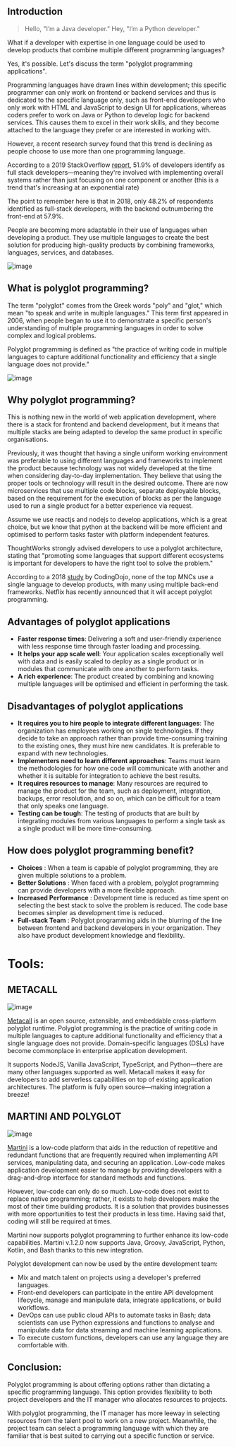 ## Introduction

> Hello, "I’m a Java developer."
> Hey, "I’m a Python developer."

What if a developer with expertise in one language could be used to develop products that combine multiple different programming languages?

Yes, it's possible. Let's discuss the term "polyglot programming applications".

Programming languages have drawn lines within development; this specific programmer can only work on frontend or backend services and thus is dedicated to the specific language only, such as front-end developers who only work with HTML and JavaScript to design UI for applications, whereas coders prefer to work on Java or Python to develop logic for backend services. This causes them to excel in their work skills, and they become attached to the language they prefer or are interested in working with.

However, a recent research survey found that this trend is declining as people choose to use more than one programming language.

According to a 2019 StackOverflow [report](https://insights.stackoverflow.com/survey/2019), 51.9% of developers identify as full stack developers—meaning they're involved with implementing overall systems rather than just focusing on one component or another (this is a trend that's increasing at an exponential rate)

The point to remember here is that in 2018, only 48.2% of respondents identified as full-stack developers, with the backend outnumbering the front-end at 57.9%.

People are becoming more adaptable in their use of languages when developing a product. They use multiple languages to create the best solution for producing high-quality products by combining frameworks, languages, services, and databases.

![image](https://user-images.githubusercontent.com/37651620/199045821-6f379cf4-cbc5-4b5a-887b-87198d85b7e0.png)


## What is polyglot programming?

The term "polyglot" comes from the Greek words "poly" and "glot," which mean "to speak and write in multiple languages." This term first appeared in 2006, when people began to use it to demonstrate a specific person's understanding of multiple programming languages in order to solve complex and logical problems.

Polyglot programming is defined as "the practice of writing code in multiple languages to capture additional functionality and efficiency that a single language does not provide."

![image](https://user-images.githubusercontent.com/37651620/199045850-a2148d36-d527-4db7-ba44-7061d33ab9f4.png)


## Why polyglot programming?

This is nothing new in the world of web application development, where there is a stack for frontend and backend development, but it means that multiple stacks are being adapted to develop the same product in specific organisations.

Previously, it was thought that having a single uniform working environment was preferable to using different languages and frameworks to implement the product because technology was not widely developed at the time when considering day-to-day implementation. They believe that using the proper tools or technology will result in the desired outcome. There are now microservices that use multiple code blocks, separate deployable blocks, based on the requirement for the execution of blocks as per the language used to run a single product for a better experience via request.

Assume we use reactjs and nodejs to develop applications, which is a great choice, but we know that python at the backend will be more efficient and optimised to perform tasks faster with platform independent features.

ThoughtWorks strongly advised developers to use a polyglot architecture, stating that "promoting some languages that support different ecosystems is important for developers to have the right tool to solve the problem."

According to a 2018 [study](https://www.globenewswire.com/news-release/2018/01/10/1286783/0/en/Coding-Dojo-Research-Reveals-Hiring-Limitations-of-Learning-a-Single-Coding-Language.html) by CodingDojo, none of the top MNCs use a single language to develop products, with many using multiple back-end frameworks. Netflix has recently announced that it will accept polyglot programming.

## Advantages of polyglot applications

- **Faster response times**: Delivering a soft and user-friendly experience with less response time through faster loading and processing.
- **It helps your app scale well**: Your application scales exceptionally well with data and is easily scaled to deploy as a single product or in modules that communicate with one another to perform tasks.
- **A rich experience**: The product created by combining and knowing multiple languages will be optimised and efficient in performing the task.

## Disadvantages of polyglot applications

- **It requires you to hire people to integrate different languages**: The organization has employees working on single technologies. If they decide to take an approach rather than provide time-consuming training to the existing ones, they must hire new candidates. It is preferable to expand with new technologies.
- **Implementers need to learn different approaches**: Teams must learn the methodologies for how one code will communicate with another and whether it is suitable for integration to achieve the best results.
- **It requires resources to manage**: Many resources are required to manage the product for the team, such as deployment, integration, backups, error resolution, and so on, which can be difficult for a team that only speaks one language.
- **Testing can be tough**: The testing of products that are built by integrating modules from various languages to perform a single task as a single product will be more time-consuming.

## How does polyglot programming benefit?

- **Choices** : When a team is capable of polyglot programming, they are given multiple solutions to a problem.
- **Better Solutions** : When faced with a problem, polyglot programming can provide developers with a more flexible approach.
- **Increased Performance** : Development time is reduced as time spent on selecting the best stack to solve the problem is reduced. The code base becomes simpler as development time is reduced.
- **Full-stack Team** : Polyglot programming aids in the blurring of the line between frontend and backend developers in your organization. They also have product development knowledge and flexibility.

# Tools:

## METACALL

![image](https://user-images.githubusercontent.com/37651620/199045880-3ace4966-78a0-48aa-8de0-319705da69c2.png)


[Metacall](https://github.com/metacall/core) is an open source, extensible, and embeddable cross-platform polyglot runtime. Polyglot programming is the practice of writing code in multiple languages to capture additional functionality and efficiency that a single language does not provide. Domain-specific languages (DSLs) have become commonplace in enterprise application development.

It supports NodeJS, Vanilla JavaScript, TypeScript, and Python—there are many other languages supported as well. Metacall makes it easy for developers to add serverless capabilities on top of existing application architectures. The platform is fully open source—making integration a breeze!

## MARTINI AND POLYGLOT

![image](https://user-images.githubusercontent.com/37651620/199045907-f83b90d3-0142-4313-affd-97064266f1d5.png)

[Martini](https://developer.torocloud.com/docs/martini/) is a low-code platform that aids in the reduction of repetitive and redundant functions that are frequently required when implementing API services, manipulating data, and securing an application. Low-code makes application development easier to manage by providing developers with a drag-and-drop interface for standard methods and functions.

However, low-code can only do so much. Low-code does not exist to replace native programming; rather, it exists to help developers make the most of their time building products. It is a solution that provides businesses with more opportunities to test their products in less time. Having said that, coding will still be required at times.

Martini now supports polyglot programming to further enhance its low-code capabilities. Martini v.1.2.0 now supports Java, Groovy, JavaScript, Python, Kotlin, and Bash thanks to this new integration.

Polyglot development can now be used by the entire development team:

- Mix and match talent on projects using a developer's preferred languages.
- Front-end developers can participate in the entire API development lifecycle, manage and manipulate data, integrate applications, or build workflows.
- DevOps can use public cloud APIs to automate tasks in Bash; data scientists can use Python expressions and functions to analyse and manipulate data for data streaming and machine learning applications.
- To execute custom functions, developers can use any language they are comfortable with.

## Conclusion:

Polyglot programming is about offering options rather than dictating a specific programming language. This option provides flexibility to both project developers and the IT manager who allocates resources to projects.

With polyglot programming, the IT manager has more leeway in selecting resources from the talent pool to work on a new project. Meanwhile, the project team can select a programming language with which they are familiar that is best suited to carrying out a specific function or service.
